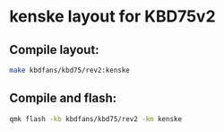 # kenske layout for KBD75v2

## Compile layout:

```bash
make kbdfans/kbd75/rev2:kenske
```

## Compile and flash:

```bash
qmk flash -kb kbdfans/kbd75/rev2 -km kenske
```
